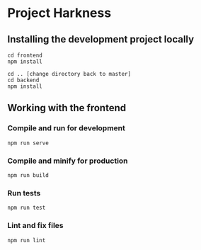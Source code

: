 # Project Harkness

## Installing the development project locally
```
cd frontend
npm install

cd .. [change directory back to master]
cd backend
npm install
```

## Working with the frontend

### Compile and run for development
```
npm run serve
```

### Compile and minify for production
```
npm run build
```

### Run tests
```
npm run test
```

### Lint and fix files
```
npm run lint
```